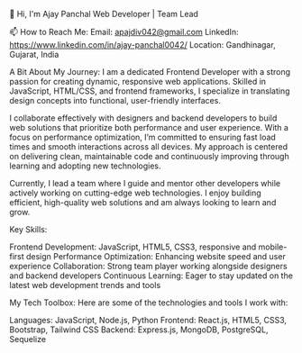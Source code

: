 👋 Hi, I'm Ajay Panchal
Web Developer | Team Lead 

📫 How to Reach Me:
Email: apajdiv042@gmail.com
LinkedIn: https://www.linkedin.com/in/ajay-panchal0042/
Location: Gandhinagar, Gujarat, India

A Bit About My Journey:
I am a dedicated Frontend Developer with a strong passion for creating dynamic, responsive web applications. Skilled in JavaScript, HTML/CSS, and frontend frameworks, I specialize in translating design concepts into functional, user-friendly interfaces.

I collaborate effectively with designers and backend developers to build web solutions that prioritize both performance and user experience. With a focus on performance optimization, I’m committed to ensuring fast load times and smooth interactions across all devices. My approach is centered on delivering clean, maintainable code and continuously improving through learning and adopting new technologies.

Currently, I lead a team where I guide and mentor other developers while actively working on cutting-edge web technologies. I enjoy building efficient, high-quality web solutions and am always looking to learn and grow.

Key Skills:

Frontend Development: JavaScript, HTML5, CSS3, responsive and mobile-first design
Performance Optimization: Enhancing website speed and user experience
Collaboration: Strong team player working alongside designers and backend developers
Continuous Learning: Eager to stay updated on the latest web development trends and tools

My Tech Toolbox:
Here are some of the technologies and tools I work with:

Languages: JavaScript, Node.js, Python
Frontend: React.js, HTML5, CSS3, Bootstrap, Tailwind CSS
Backend: Express.js, MongoDB, PostgreSQL, Sequelize
